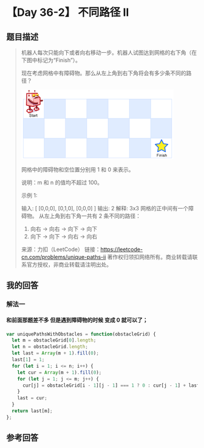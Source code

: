 # 【Day 36-2】 不同路径 II

## 题目描述

> 机器人每次只能向下或者向右移动一步。机器人试图达到网格的右下角（在下图中标记为“Finish”）。
>
> 现在考虑网格中有障碍物。那么从左上角到右下角将会有多少条不同的路径？
>
> ![img](./images/robot_maze.png)
>
> 网格中的障碍物和空位置分别用 1 和 0 来表示。
>
> 说明：m 和 n 的值均不超过 100。
>
> 示例 1:
>
> 输入:
> [
> [0,0,0],
> [0,1,0],
> [0,0,0]
> ]
> 输出: 2
> 解释:
> 3x3 网格的正中间有一个障碍物。
> 从左上角到右下角一共有 2 条不同的路径：
>
> 1. 向右 -> 向右 -> 向下 -> 向下
> 2. 向下 -> 向下 -> 向右 -> 向右
>
> 来源：力扣（LeetCode）
> 链接：https://leetcode-cn.com/problems/unique-paths-ii
> 著作权归领扣网络所有。商业转载请联系官方授权，非商业转载请注明出处。

## 我的回答

### 解法一

#### 和前面那题差不多 但是遇到障碍物的时候 变成 0 就可以了；

```js
var uniquePathsWithObstacles = function(obstacleGrid) {
  let m = obstacleGrid[0].length;
  let n = obstacleGrid.length;
  let last = Array(m + 1).fill(0);
  last[1] = 1;
  for (let i = 1; i <= n; i++) {
    let cur = Array(m + 1).fill(0);
    for (let j = 1; j <= m; j++) {
      cur[j] = obstacleGrid[i - 1][j - 1] === 1 ? 0 : cur[j - 1] + last[j];
    }
    last = cur;
  }
  return last[m];
};
```

## 参考回答
